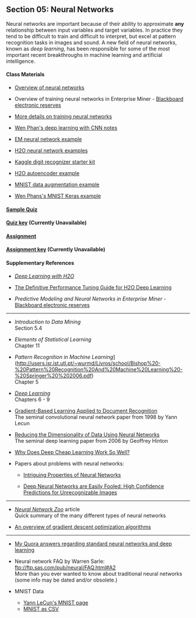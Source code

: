 ## Section 05: Neural Networks

Neural networks are important because of their ability to approximate **any** relationship between input variables and target variables. In practice they tend to be difficult to train and difficult to interpret, but excel at pattern recognition tasks in images and sound. A new field of neural networks, known as *deep learning*, has been responsible for some of the most important recent breakthroughs in machine learning and artificial intelligence.

#### Class Materials

* [Overview of neural networks](notes/instructor_notes.pdf)

* Overview of training neural networks in Enterprise Miner - [Blackboard electronic reserves](https://blackboard.gwu.edu)

* [More details on training neural networks](notes/tan_notes.pdf)

* [Wen Phan's deep learning with CNN notes](notes/cnn-gwu.pdf)

* [EM neural network example](xml/05_neural_networks.xml)

* [H2O neural network examples](src/py_part_5_neural_networks.ipynb)

* [Kaggle digit recognizer starter kit](src/py_part_5_MNIST_DNN.ipynb)

* [H2O autoencoder example](src/py_part_5_MNIST_autoencoder.ipynb)

* [MNIST data augmentation example](src/py_part_5_MNIST_data_augmentation.ipynb)

* [Wen Phans's MNIST Keras example](src/py_part_5_MNIST_keras_lenet.ipynb)

#### [Sample Quiz](quiz/sample/quiz_5.pdf)

#### [Quiz key](quiz/key/quiz_5_key.pdf) (Currently Unavailable)

#### [Assignment](assignment/assignment_5.pdf)

#### [Assignment key](assignment/key/assignment_5_key.pdf) (Currently Unavailable)

#### Supplementary References

* [*Deep Learning with H2O*](http://h2o-release.s3.amazonaws.com/h2o/rel-ueno/1/docs-website/h2o-docs/booklets/DeepLearningBooklet.pdf)

* [The Definitive Performance Tuning Guide for H2O Deep Learning](https://blog.h2o.ai/2015/02/deep-learning-performance/)

* *Predictive Modeling and Neural Networks in Enterprise Miner* - 
[Blackboard electronic reserves](https://blackboard.gwu.edu)

***

* *Introduction to Data Mining*</br>
Section 5.4

* *Elements of Statistical Learning*</br>
Chapter 11

* *Pattern Recognition in Machine Learning*](http://users.isr.ist.utl.pt/~wurmd/Livros/school/Bishop%20-%20Pattern%20Recognition%20And%20Machine%20Learning%20-%20Springer%20%202006.pdf)</br>
Chapter 5

* [*Deep Learning*](http://www.deeplearningbook.org/)</br>
Chapters 6 - 9 

* [Gradient-Based Learning Applied to Document Recognition](http://yann.lecun.com/exdb/publis/pdf/lecun-01a.pdf)</br>
The seminal convolutional neural network paper from 1998 by Yann Lecun

* [Reducing the Dimensionality of Data Using Neural Networks](https://www.cs.toronto.edu/~hinton/science.pdf)</br>
The seminal deep learning paper from 2006 by Geoffrey Hinton

* [Why Does Deep Cheap Learning Work So Well?](https://arxiv.org/pdf/1608.08225.pdf)

* Papers about problems with neural networks:

  * [Intriguing Properties of Neural Networks](https://arxiv.org/pdf/1312.6199.pdf)
  
  * [Deep Neural Networks are Easily Fooled: High Confidence Predictions for Unrecognizable Images](http://arxiv.org/pdf/1412.1897v2.pdf) 

***

* [*Neural Network Zoo*](http://www.asimovinstitute.org/neural-network-zoo/) article </br>
Quick summary of the many different types of neural networks

* [An overview of gradient descent optimization algorithms](http://sebastianruder.com/optimizing-gradient-descent/index.html)

***

* [My Quora answers regarding standard neural networks and deep learning](https://www.quora.com/profile/Patrick-Hall-4/answers/Artificial-Neural-Networks-ANNs)

* Neural network FAQ by Warren Sarle: ftp://ftp.sas.com/pub/neural/FAQ.html#A2 </br> More than you ever wanted to know about traditional neural networks (some info may be dated and/or obsolete.)

* MNIST Data

  * [Yann LeCun's MNIST page](http://yann.lecun.com/exdb/mnist/)
  * [MNIST as CSV](https://pjreddie.com/projects/mnist-in-csv/)
